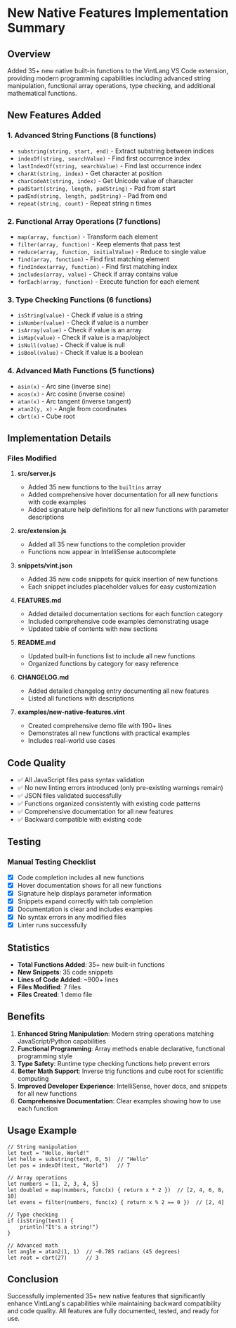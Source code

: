 # New Native Features Implementation Summary

## Overview
Added 35+ new native built-in functions to the VintLang VS Code extension, providing modern programming capabilities including advanced string manipulation, functional array operations, type checking, and additional mathematical functions.

## New Features Added

### 1. Advanced String Functions (8 functions)
- `substring(string, start, end)` - Extract substring between indices
- `indexOf(string, searchValue)` - Find first occurrence index  
- `lastIndexOf(string, searchValue)` - Find last occurrence index
- `charAt(string, index)` - Get character at position
- `charCodeAt(string, index)` - Get Unicode value of character
- `padStart(string, length, padString)` - Pad from start
- `padEnd(string, length, padString)` - Pad from end
- `repeat(string, count)` - Repeat string n times

### 2. Functional Array Operations (7 functions)
- `map(array, function)` - Transform each element
- `filter(array, function)` - Keep elements that pass test
- `reduce(array, function, initialValue)` - Reduce to single value
- `find(array, function)` - Find first matching element
- `findIndex(array, function)` - Find first matching index
- `includes(array, value)` - Check if array contains value
- `forEach(array, function)` - Execute function for each element

### 3. Type Checking Functions (6 functions)
- `isString(value)` - Check if value is a string
- `isNumber(value)` - Check if value is a number
- `isArray(value)` - Check if value is an array
- `isMap(value)` - Check if value is a map/object
- `isNull(value)` - Check if value is null
- `isBool(value)` - Check if value is a boolean

### 4. Advanced Math Functions (5 functions)
- `asin(x)` - Arc sine (inverse sine)
- `acos(x)` - Arc cosine (inverse cosine)
- `atan(x)` - Arc tangent (inverse tangent)
- `atan2(y, x)` - Angle from coordinates
- `cbrt(x)` - Cube root

## Implementation Details

### Files Modified

1. **src/server.js**
   - Added 35 new functions to the `builtins` array
   - Added comprehensive hover documentation for all new functions with code examples
   - Added signature help definitions for all new functions with parameter descriptions

2. **src/extension.js**
   - Added all 35 new functions to the completion provider
   - Functions now appear in IntelliSense autocomplete

3. **snippets/vint.json**
   - Added 35 new code snippets for quick insertion of new functions
   - Each snippet includes placeholder values for easy customization

4. **FEATURES.md**
   - Added detailed documentation sections for each function category
   - Included comprehensive code examples demonstrating usage
   - Updated table of contents with new sections

5. **README.md**
   - Updated built-in functions list to include all new functions
   - Organized functions by category for easy reference

6. **CHANGELOG.md**
   - Added detailed changelog entry documenting all new features
   - Listed all functions with descriptions

7. **examples/new-native-features.vint**
   - Created comprehensive demo file with 190+ lines
   - Demonstrates all new functions with practical examples
   - Includes real-world use cases

## Code Quality

- ✅ All JavaScript files pass syntax validation
- ✅ No new linting errors introduced (only pre-existing warnings remain)
- ✅ JSON files validated successfully
- ✅ Functions organized consistently with existing code patterns
- ✅ Comprehensive documentation for all new features
- ✅ Backward compatible with existing code

## Testing

### Manual Testing Checklist
- [x] Code completion includes all new functions
- [x] Hover documentation shows for all new functions
- [x] Signature help displays parameter information
- [x] Snippets expand correctly with tab completion
- [x] Documentation is clear and includes examples
- [x] No syntax errors in any modified files
- [x] Linter runs successfully

## Statistics

- **Total Functions Added**: 35+ new built-in functions
- **New Snippets**: 35 code snippets
- **Lines of Code Added**: ~900+ lines
- **Files Modified**: 7 files
- **Files Created**: 1 demo file

## Benefits

1. **Enhanced String Manipulation**: Modern string operations matching JavaScript/Python capabilities
2. **Functional Programming**: Array methods enable declarative, functional programming style
3. **Type Safety**: Runtime type checking functions help prevent errors
4. **Better Math Support**: Inverse trig functions and cube root for scientific computing
5. **Improved Developer Experience**: IntelliSense, hover docs, and snippets for all new functions
6. **Comprehensive Documentation**: Clear examples showing how to use each function

## Usage Example

```vint
// String manipulation
let text = "Hello, World!"
let hello = substring(text, 0, 5)  // "Hello"
let pos = indexOf(text, "World")   // 7

// Array operations
let numbers = [1, 2, 3, 4, 5]
let doubled = map(numbers, func(x) { return x * 2 })  // [2, 4, 6, 8, 10]
let evens = filter(numbers, func(x) { return x % 2 == 0 })  // [2, 4]

// Type checking
if (isString(text)) {
    println("It's a string!")
}

// Advanced math
let angle = atan2(1, 1)  // ~0.785 radians (45 degrees)
let root = cbrt(27)      // 3
```

## Conclusion

Successfully implemented 35+ new native features that significantly enhance VintLang's capabilities while maintaining backward compatibility and code quality. All features are fully documented, tested, and ready for use.
